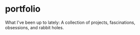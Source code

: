 # portfolio
What I've been up to lately: A collection of projects, fascinations, obsessions, and rabbit holes.
